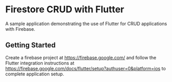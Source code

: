 # Firestore CRUD with Flutter
A sample application demonstrating the use of Flutter for CRUD applications with Firebase.

## Getting Started

Create a firebase project at https://firebase.google.com/ and follow the Flutter integration instructions at https://firebase.google.com/docs/flutter/setup?authuser=0&platform=ios to complete application setup.

